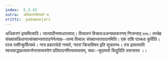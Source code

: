 ```yaml
---
index:  5.3.43
sutra:  अधिकरणविचाले च
vritti:  padamanjari
---
```


अधिकरणं द्रव्यमित्यादि। जात्यादीनामाधारत्वात्। विचालनं विचालःउअन्यथाकरणम् णिजन्ताद् `एरच्`। तच्चेह संख्यासन्निधानात्संख्यान्तरापादनेनेत्याह--तस्य विचालः संख्यान्तरापादनमिति। एकं राशि पञ्चधा कुर्विति। पञ्च राशीन्कुर्वित्यर्थः। नात्र प्रकारभेदो गम्यते, नतरां क्रियाविषय इति सूत्रारम्भः। तत्र द्रव्यस्यापि स्वभावाद्धाप्रत्ययान्तेनासत्त्वरुपेण प्रतिपादनमित्यव्ययत्वम्, यथा--सुदामतो विद्युदिति तसन्तस्य ।।

